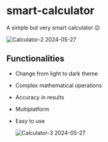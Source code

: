 # smart-calculator
 
A simple but very smart calculator 😉

![Calculator-2 2024-05-27](https://github.com/gabrielmarques23/smart-calculator/assets/122336149/cce21268-1e1c-4ce8-bd33-af7c5593825c)


## Functionalities
- Change from light to dark theme
- Complex mathematical operations 
- Accuracy in results
- Multiplatform
- Easy to use

  ![Calculator-3 2024-05-27](https://github.com/gabrielmarques23/smart-calculator/assets/122336149/c10b0c33-06e4-402d-9772-f10f1acb212c)


